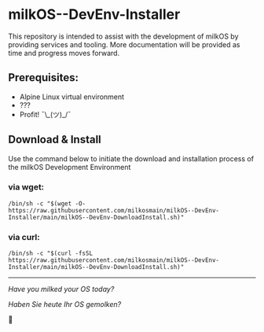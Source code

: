# milkOS--DevEnv-Installer
This repository is intended to assist with the development of milkOS by providing services and tooling. More documentation will be provided as time and progress moves forward. 

## Prerequisites:
- Alpine Linux virtual environment
- ???
- Profit! ¯\\\_(ツ)_/¯


## Download & Install
Use the command below to initiate the download and installation process of the milkOS Development Environment

### via wget: 
```/bin/sh -c "$(wget -O- https://raw.githubusercontent.com/milkosmain/milkOS--DevEnv-Installer/main/milkOS--DevEnv-DownloadInstall.sh)"```

### via curl:
```/bin/sh -c "$(curl -fsSL https://raw.githubusercontent.com/milkosmain/milkOS--DevEnv-Installer/main/milkOS--DevEnv-DownloadInstall.sh)"```

----------------------------------------------------------------

*Have you milked your OS today?*

*Haben Sie heute Ihr OS gemolken?*

🐄
